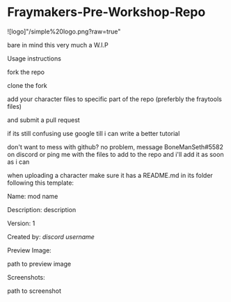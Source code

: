 # Fraymakers-Pre-Workshop-Repo 

![logo]"/simple%20logo.png?raw=true"

bare in mind this very much a W.I.P

Usage instructions

fork the repo

clone the fork

add your character files to specific part of the repo (preferbly the fraytools files)

and submit a pull request

if its still confusing use google till i can write a better tutorial


don't want to mess with github? no problem, message BoneManSeth#5582 on discord or ping me with the files to add to the repo and i'll add it as soon as i can


when uploading a character make sure it has a README.md in its folder following this template:


Name: mod name

Description: description

Version: 1

Created by: *discord username*

Preview Image:

path to preview image

Screenshots:

path to screenshot
